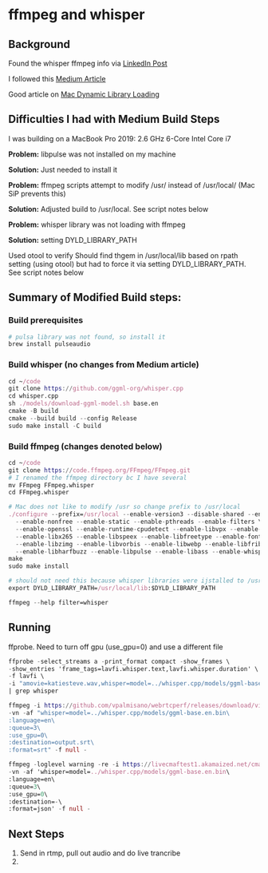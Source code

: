 # ffmpeg and whisper

## Background

Found the whisper ffmpeg info via [LinkedIn Post](https://www.linkedin.com/posts/ericfontaine13_ffmpeg-openai-whisper-activity-7366499799753281537-yYNk)

I followed this [Medium Article](https://medium.com/@vpalmisano/run-whisper-audio-transcriptions-with-one-ffmpeg-command-c6ecda51901f)

Good article on [Mac Dynamic Library Loading](https://clarkkromenaker.com/post/library-dynamic-loading-mac/)

## Difficulties I had with Medium Build Steps

I was building on a MacBook Pro 2019: 2.6 GHz 6-Core Intel Core i7

<b>Problem:</b> libpulse was not installed on my machine

<b>Solution:</b> Just needed to install it


<b>Problem:</b> ffmpeg scripts attempt to modify /usr/ instead of /usr/local/ (Mac SiP prevents this)

<b>Solution:</b> Adjusted build to /usr/local.  See script notes below


<b>Problem:</b> whisper library was not loading with ffmpeg

<b>Solution:</b> setting DYLD_LIBRARY_PATH

Used otool to verify Should find thgem in /usr/local/lib based on rpath setting (using otool) but had to force it via setting DYLD_LIBRARY_PATH.
See script notes below



## Summary of Modified Build steps:

### Build prerequisites
```nix
# pulsa library was not found, so install it
brew install pulseaudio
```

### Build whisper (no changes from Medium article)
```nix
cd ~/code
git clone https://github.com/ggml-org/whisper.cpp
cd whisper.cpp
sh ./models/download-ggml-model.sh base.en
cmake -B build
cmake --build build --config Release
sudo make install -C build
```

### Build ffmpeg (changes denoted below)
```nix
cd ~/code
git clone https://code.ffmpeg.org/FFmpeg/FFmpeg.git
# I renamed the ffmpeg directory bc I have several
mv FFmpeg FFmpeg.whisper
cd FFmpeg.whisper

# Mac does not like to modify /usr so change prefix to /usr/local
./configure --prefix=/usr/local --enable-version3 --disable-shared --enable-gpl \
  --enable-nonfree --enable-static --enable-pthreads --enable-filters \
  --enable-openssl --enable-runtime-cpudetect --enable-libvpx --enable-libx264 \
  --enable-libx265 --enable-libspeex --enable-libfreetype --enable-fontconfig \
  --enable-libzimg --enable-libvorbis --enable-libwebp --enable-libfribidi \
  --enable-libharfbuzz --enable-libpulse --enable-libass --enable-whisper
make
sudo make install

# should not need this because whisper libraries were ijstalled to /usr/local/lib.  But only way ffmpeg executables wouod load whisper libs
export DYLD_LIBRARY_PATH=/usr/local/lib:$DYLD_LIBRARY_PATH

ffmpeg --help filter=whisper
```

## Running

ffprobe.  Need to turn off gpu (use_gpu=0) and use a different file 
```nix
ffprobe -select_streams a -print_format compact -show_frames \
-show_entries 'frame_tags=lavfi.whisper.text,lavfi.whisper.duration' \
-f lavfi \
-i "amovie=katiesteve.wav,whisper=model=../whisper.cpp/models/ggml-base.en.bin:language=en:queue=3:use_gpu=0" \
| grep whisper
```

```nix
ffmpeg -i https://github.com/vpalmisano/webrtcperf/releases/download/videos-1.0/gvr.mp4 \
-vn -af "whisper=model=../whisper.cpp/models/ggml-base.en.bin\
:language=en\
:queue=3\
:use_gpu=0\
:destination=output.srt\
:format=srt" -f null -
```

```nix
ffmpeg -loglevel warning -re -i https://livecmaftest1.akamaized.net/cmaf/live/2099281/abr6s/master.m3u8 \
-vn -af 'whisper=model=../whisper.cpp/models/ggml-base.en.bin\
:language=en\
:queue=3\
:use_gpu=0\
:destination=-\
:format=json' -f null -
```

## Next Steps

1. Send in rtmp, pull out audio and do live trancribe
2. 
